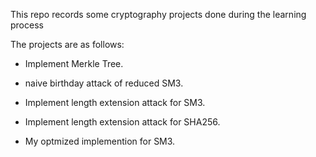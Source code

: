 This repo records some cryptography projects done during the learning process

The projects are as follows:



- Implement Merkle Tree.

- naive birthday attack of reduced SM3.

- Implement length extension attack  for SM3.

- Implement length extension attack for SHA256.

- My optmized implemention for SM3.

  

  

